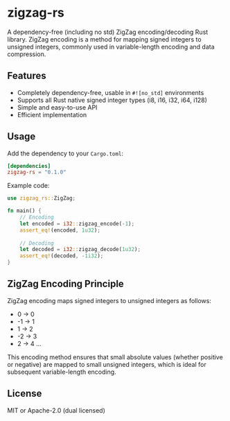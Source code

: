 # zigzag-rs

A dependency-free (including no std) ZigZag encoding/decoding Rust library. ZigZag encoding is a method for mapping signed integers to unsigned integers, commonly used in variable-length encoding and data compression.

## Features

- Completely dependency-free, usable in `#![no_std]` environments
- Supports all Rust native signed integer types (i8, i16, i32, i64, i128)
- Simple and easy-to-use API
- Efficient implementation

## Usage

Add the dependency to your `Cargo.toml`:

```toml
[dependencies]
zigzag-rs = "0.1.0"
```

Example code:

```rust
use zigzag_rs::ZigZag;

fn main() {
    // Encoding
    let encoded = i32::zigzag_encode(-1);
    assert_eq!(encoded, 1u32);
    
    // Decoding
    let decoded = i32::zigzag_decode(1u32);
    assert_eq!(decoded, -1i32);
}
```

## ZigZag Encoding Principle

ZigZag encoding maps signed integers to unsigned integers as follows:
- 0 -> 0
- -1 -> 1
- 1 -> 2
- -2 -> 3
- 2 -> 4
...

This encoding method ensures that small absolute values (whether positive or negative) are mapped to small unsigned integers, which is ideal for subsequent variable-length encoding.

## License

MIT or Apache-2.0 (dual licensed) 